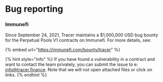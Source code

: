 # Bug reporting

### Immunefi

Since September 24, 2021, Tracer maintains a $1,000,000 USD bug bounty for the Perpetual Pools V1 contracts on Immunefi. For more details, see:

{% embed url="https://immunefi.com/bounty/tracer" %}

{% hint style="info" %}
If you have found a vulnerability in a contract and want to contact the team privately, you can submit the issue to e: info@tracer.finance. Note that we will not open attached files or click on links.&#x20;
{% endhint %}
